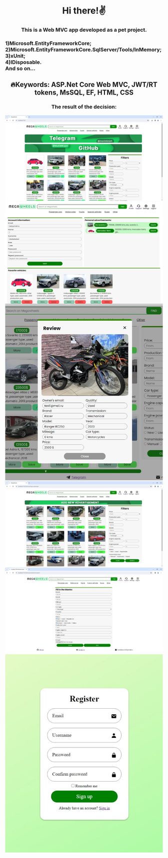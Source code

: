 <h1 align="center">Hi there!✌️</a> 
<h3 align="center">This is a Web MVC app developed as a pet project.</h3> 
<h3> 1)Microsoft.EntityFrameworkCore;<br>2)Microsoft.EntityFrameworkCore.SqlServer/Tools/InMemory;<br>3)xUnit;<br>4)IDisposable.<br>And so on...</h3>
<h2 align="center">🔥Keywords: ASP.Net Core Web MVC, JWT/RT tokens, MsSQL, EF, HTML, CSS</h2>
<div align="center">
  <h3>The result of the decision:</h3>
<img src="main.JPG" alt="where is the photo???">
  <img src="profile.jpg" alt="where is the photo???">
  <img src="review.jpg" alt="where is the photo???">
  <img src="vehicles.jpg" alt="where is the photo???">
  <img src="add-advertisement.jpg" alt="where is the photo???">
  <img src="register.jpg" alt="where is the photo???">
</div>
